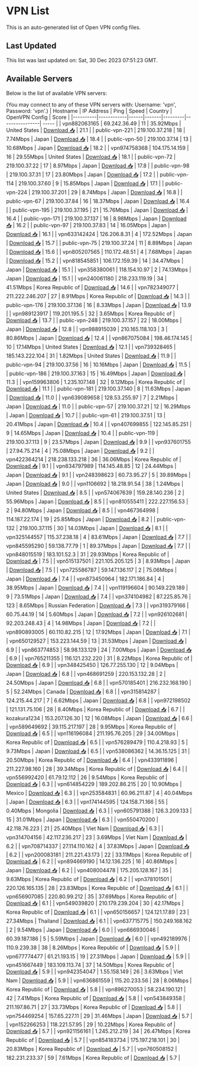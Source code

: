 # VPN List

This is an auto-generated list of Open VPN config files.

## Last Updated

This list was last updated on: Sat, 30 Dec 2023 07:51:23 GMT.

## Available Servers

Below is the list of available VPN servers:

(You may connect to any of these VPN servers with: Username: 'vpn', Password: 'vpn'.)
| Hostname | IP Address | Ping | Speed | Country | OpenVPN Config | Score |
|----------|------------|------|-------|---------|----------------| ----- |
| vpn882063165 | 69.242.36.49 | 11 | 35.92Mbps | United States | [Download 📥](./configs/server_0_US.ovpn) | 21.1 |
| public-vpn-221 | 219.100.37.218 | 18 | 7.74Mbps | Japan | [Download 📥](./configs/server_1_JP.ovpn) | 18.4 |
| public-vpn-50 | 219.100.37.14 | 13 | 10.68Mbps | Japan | [Download 📥](./configs/server_2_JP.ovpn) | 18.2 |
| vpn974758368 | 104.175.14.159 | 16 | 29.55Mbps | United States | [Download 📥](./configs/server_3_US.ovpn) | 18.1 |
| public-vpn-72 | 219.100.37.22 | 17 | 8.97Mbps | Japan | [Download 📥](./configs/server_4_JP.ovpn) | 17.8 |
| public-vpn-98 | 219.100.37.31 | 17 | 23.80Mbps | Japan | [Download 📥](./configs/server_5_JP.ovpn) | 17.2 |
| public-vpn-114 | 219.100.37.60 | 9 | 15.85Mbps | Japan | [Download 📥](./configs/server_6_JP.ovpn) | 17.1 |
| public-vpn-224 | 219.100.37.201 | 29 | 8.74Mbps | Japan | [Download 📥](./configs/server_7_JP.ovpn) | 16.8 |
| public-vpn-67 | 219.100.37.84 | 16 | 18.37Mbps | Japan | [Download 📥](./configs/server_8_JP.ovpn) | 16.4 |
| public-vpn-195 | 219.100.37.195 | 21 | 15.76Mbps | Japan | [Download 📥](./configs/server_9_JP.ovpn) | 16.4 |
| public-vpn-171 | 219.100.37.137 | 16 | 8.98Mbps | Japan | [Download 📥](./configs/server_10_JP.ovpn) | 16.2 |
| public-vpn-97 | 219.100.37.83 | 14 | 16.05Mbps | Japan | [Download 📥](./configs/server_11_JP.ovpn) | 16.1 |
| vpn633142424 | 126.206.8.31 | 4 | 172.52Mbps | Japan | [Download 📥](./configs/server_12_JP.ovpn) | 15.7 |
| public-vpn-75 | 219.100.37.24 | 11 | 8.89Mbps | Japan | [Download 📥](./configs/server_13_JP.ovpn) | 15.6 |
| vpn805207565 | 110.172.48.51 | 4 | 7.68Mbps | Japan | [Download 📥](./configs/server_14_JP.ovpn) | 15.2 |
| vpn818545851 | 106.172.159.39 | 14 | 34.47Mbps | Japan | [Download 📥](./configs/server_15_JP.ovpn) | 15.1 |
| vpn358380061 | 118.154.10.97 | 2 | 74.13Mbps | Japan | [Download 📥](./configs/server_16_JP.ovpn) | 15.1 |
| vpn240061180 | 218.233.119.19 | 34 | 41.51Mbps | Korea Republic of | [Download 📥](./configs/server_17_KR.ovpn) | 14.6 |
| vpn782349077 | 211.222.246.207 | 27 | 8.91Mbps | Korea Republic of | [Download 📥](./configs/server_18_KR.ovpn) | 14.3 |
| public-vpn-176 | 219.100.37.136 | 16 | 8.33Mbps | Japan | [Download 📥](./configs/server_19_JP.ovpn) | 13.9 |
| vpn989123917 | 119.201.195.5 | 32 | 3.65Mbps | Korea Republic of | [Download 📥](./configs/server_20_KR.ovpn) | 13.7 |
| public-vpn-248 | 219.100.37.157 | 22 | 18.00Mbps | Japan | [Download 📥](./configs/server_21_JP.ovpn) | 12.8 |
| vpn988915039 | 210.165.118.103 | 3 | 80.86Mbps | Japan | [Download 📥](./configs/server_22_JP.ovpn) | 12.4 |
| vpn867075084 | 198.46.174.145 | 10 | 17.14Mbps | United States | [Download 📥](./configs/server_23_US.ovpn) | 12.1 |
| vpn739328465 | 185.143.222.104 | 31 | 1.82Mbps | United States | [Download 📥](./configs/server_24_US.ovpn) | 11.9 |
| public-vpn-94 | 219.100.37.56 | 16 | 10.16Mbps | Japan | [Download 📥](./configs/server_25_JP.ovpn) | 11.5 |
| public-vpn-186 | 219.100.37.163 | 15 | 16.49Mbps | Japan | [Download 📥](./configs/server_26_JP.ovpn) | 11.3 |
| vpn159963806 | 1.235.107.148 | 32 | 9.12Mbps | Korea Republic of | [Download 📥](./configs/server_27_KR.ovpn) | 11.1 |
| public-vpn-181 | 219.100.37.140 | 8 | 11.63Mbps | Japan | [Download 📥](./configs/server_28_JP.ovpn) | 11.0 |
| vpn639089658 | 128.53.255.97 | 7 | 2.21Mbps | Japan | [Download 📥](./configs/server_29_JP.ovpn) | 11.0 |
| public-vpn-57 | 219.100.37.21 | 12 | 16.29Mbps | Japan | [Download 📥](./configs/server_30_JP.ovpn) | 10.7 |
| public-vpn-61 | 219.100.37.51 | 13 | 20.41Mbps | Japan | [Download 📥](./configs/server_31_JP.ovpn) | 10.4 |
| vpn407699855 | 122.145.85.251 | 9 | 14.65Mbps | Japan | [Download 📥](./configs/server_32_JP.ovpn) | 10.4 |
| public-vpn-119 | 219.100.37.113 | 9 | 23.57Mbps | Japan | [Download 📥](./configs/server_33_JP.ovpn) | 9.9 |
| vpn937601755 | 27.94.75.214 | 4 | 75.08Mbps | Japan | [Download 📥](./configs/server_34_JP.ovpn) | 9.2 |
| vpn422364214 | 218.238.133.218 | 36 | 36.06Mbps | Korea Republic of | [Download 📥](./configs/server_35_KR.ovpn) | 9.1 |
| vpn834797989 | 114.145.48.85 | 12 | 24.44Mbps | Japan | [Download 📥](./configs/server_36_JP.ovpn) | 9.1 |
| vpn248398623 | 60.73.95.27 | 5 | 39.89Mbps | Japan | [Download 📥](./configs/server_37_JP.ovpn) | 9.0 |
| vpn1106692 | 18.218.91.54 | 38 | 1.24Mbps | United States | [Download 📥](./configs/server_38_US.ovpn) | 8.5 |
| vpn574067639 | 159.28.140.236 | 2 | 55.96Mbps | Japan | [Download 📥](./configs/server_39_JP.ovpn) | 8.5 |
| vpn810555411 | 222.227.156.53 | 2 | 94.80Mbps | Japan | [Download 📥](./configs/server_40_JP.ovpn) | 8.5 |
| vpn467364998 | 114.187.22.174 | 19 | 25.85Mbps | Japan | [Download 📥](./configs/server_41_JP.ovpn) | 8.2 |
| public-vpn-132 | 219.100.37.115 | 30 | 14.03Mbps | Japan | [Download 📥](./configs/server_42_JP.ovpn) | 8.1 |
| vpn325144557 | 115.37.238.18 | 4 | 83.61Mbps | Japan | [Download 📥](./configs/server_43_JP.ovpn) | 7.7 |
| vpn845595290 | 59.138.77.79 | 1 | 89.37Mbps | Japan | [Download 📥](./configs/server_44_JP.ovpn) | 7.7 |
| vpn848015519 | 183.101.52.3 | 31 | 29.93Mbps | Korea Republic of | [Download 📥](./configs/server_45_KR.ovpn) | 7.5 |
| vpn515137501 | 221.105.205.125 | 3 | 8.93Mbps | Japan | [Download 📥](./configs/server_46_JP.ovpn) | 7.5 |
| vpn725586787 | 59.147.136.117 | 2 | 75.06Mbps | Japan | [Download 📥](./configs/server_47_JP.ovpn) | 7.4 |
| vpn873450964 | 182.171.186.84 | 4 | 38.95Mbps | Japan | [Download 📥](./configs/server_48_JP.ovpn) | 7.4 |
| vpn119196604 | 90.149.229.189 | 9 | 73.51Mbps | Japan | [Download 📥](./configs/server_49_JP.ovpn) | 7.4 |
| vpn374104982 | 87.225.85.76 | 123 | 8.65Mbps | Russian Federation | [Download 📥](./configs/server_50_RU.ovpn) | 7.3 |
| vpn319379166 | 60.75.44.19 | 14 | 5.60Mbps | Japan | [Download 📥](./configs/server_51_JP.ovpn) | 7.2 |
| vpn926102681 | 92.203.248.43 | 4 | 14.98Mbps | Japan | [Download 📥](./configs/server_52_JP.ovpn) | 7.2 |
| vpn890893005 | 60.110.82.215 | 12 | 17.92Mbps | Japan | [Download 📥](./configs/server_53_JP.ovpn) | 7.1 |
| vpn650129527 | 153.223.144.59 | 13 | 31.53Mbps | Japan | [Download 📥](./configs/server_54_JP.ovpn) | 6.9 |
| vpn863774853 | 58.98.133.129 | 24 | 7.00Mbps | Japan | [Download 📥](./configs/server_55_JP.ovpn) | 6.9 |
| vpn765211355 | 116.121.232.220 | 31 | 8.22Mbps | Korea Republic of | [Download 📥](./configs/server_56_KR.ovpn) | 6.9 |
| vpn348425450 | 126.77.255.130 | 12 | 9.04Mbps | Japan | [Download 📥](./configs/server_57_JP.ovpn) | 6.8 |
| vpn468691259 | 220.153.132.28 | 2 | 24.50Mbps | Japan | [Download 📥](./configs/server_58_JP.ovpn) | 6.8 |
| vpn570185401 | 216.232.168.190 | 5 | 52.24Mbps | Canada | [Download 📥](./configs/server_59_CA.ovpn) | 6.8 |
| vpn315814287 | 124.215.44.217 | 7 | 6.62Mbps | Japan | [Download 📥](./configs/server_60_JP.ovpn) | 6.8 |
| vpn972198502 | 121.131.75.106 | 28 | 8.40Mbps | Korea Republic of | [Download 📥](./configs/server_61_KR.ovpn) | 6.7 |
| kozakura1234 | 153.207.126.30 | 12 | 16.08Mbps | Japan | [Download 📥](./configs/server_62_JP.ovpn) | 6.6 |
| vpn589649692 | 39.115.217.197 | 28 | 9.95Mbps | Korea Republic of | [Download 📥](./configs/server_63_KR.ovpn) | 6.5 |
| vpn116196084 | 211.195.76.205 | 29 | 34.00Mbps | Korea Republic of | [Download 📥](./configs/server_64_KR.ovpn) | 6.5 |
| vpn576289479 | 110.4.218.93 | 5 | 9.73Mbps | Japan | [Download 📥](./configs/server_65_JP.ovpn) | 6.5 |
| vpn538086362 | 14.36.15.125 | 31 | 20.50Mbps | Korea Republic of | [Download 📥](./configs/server_66_KR.ovpn) | 6.4 |
| vpn433911896 | 211.227.98.160 | 28 | 39.34Mbps | Korea Republic of | [Download 📥](./configs/server_67_KR.ovpn) | 6.4 |
| vpn556992420 | 61.79.12.112 | 26 | 9.54Mbps | Korea Republic of | [Download 📥](./configs/server_68_KR.ovpn) | 6.3 |
| vpn614854229 | 189.202.86.215 | 20 | 10.90Mbps | Mexico | [Download 📥](./configs/server_69_MX.ovpn) | 6.3 |
| vpn253584831 | 60.96.211.87 | 4 | 40.04Mbps | Japan | [Download 📥](./configs/server_70_JP.ovpn) | 6.3 |
| vpn174144595 | 124.158.71.166 | 55 | 0.40Mbps | Mongolia | [Download 📥](./configs/server_71_MN.ovpn) | 6.3 |
| vpn605791388 | 126.3.209.133 | 15 | 31.01Mbps | Japan | [Download 📥](./configs/server_72_JP.ovpn) | 6.3 |
| vpn550470200 | 42.118.76.223 | 21 | 25.40Mbps | Viet Nam | [Download 📥](./configs/server_73_VN.ovpn) | 6.3 |
| vpn314704156 | 42.117.236.217 | 23 | 3.69Mbps | Viet Nam | [Download 📥](./configs/server_74_VN.ovpn) | 6.2 |
| vpn708714337 | 27.114.110.162 | 4 | 37.83Mbps | Japan | [Download 📥](./configs/server_75_JP.ovpn) | 6.2 |
| vpn200083181 | 211.221.43.173 | 22 | 33.11Mbps | Korea Republic of | [Download 📥](./configs/server_76_KR.ovpn) | 6.2 |
| vpn894669190 | 14.12.136.225 | 16 | 40.86Mbps | Japan | [Download 📥](./configs/server_77_JP.ovpn) | 6.2 |
| vpn408004478 | 175.205.128.167 | 35 | 9.63Mbps | Korea Republic of | [Download 📥](./configs/server_78_KR.ovpn) | 6.2 |
| vpn378101501 | 220.126.165.135 | 28 | 23.83Mbps | Korea Republic of | [Download 📥](./configs/server_79_KR.ovpn) | 6.1 |
| vpn656907085 | 220.80.99.212 | 35 | 37.69Mbps | Korea Republic of | [Download 📥](./configs/server_80_KR.ovpn) | 6.1 |
| vpn549039820 | 210.179.239.204 | 30 | 42.17Mbps | Korea Republic of | [Download 📥](./configs/server_81_KR.ovpn) | 6.1 |
| vpn650156657 | 124.121.17.89 | 23 | 27.34Mbps | Thailand | [Download 📥](./configs/server_82_TH.ovpn) | 6.1 |
| vpn637715775 | 150.249.168.162 | 2 | 9.54Mbps | Japan | [Download 📥](./configs/server_83_JP.ovpn) | 6.0 |
| vpn666930046 | 60.39.187.186 | 5 | 5.59Mbps | Japan | [Download 📥](./configs/server_84_JP.ovpn) | 6.0 |
| vpn492189976 | 110.9.239.38 | 38 | 8.26Mbps | Korea Republic of | [Download 📥](./configs/server_85_KR.ovpn) | 5.9 |
| vpn677774477 | 61.21.193.15 | 19 | 27.31Mbps | Japan | [Download 📥](./configs/server_86_JP.ovpn) | 5.9 |
| vpn451667449 | 183.109.113.74 | 37 | 14.50Mbps | Korea Republic of | [Download 📥](./configs/server_87_KR.ovpn) | 5.9 |
| vpn942354047 | 1.55.158.149 | 26 | 3.63Mbps | Viet Nam | [Download 📥](./configs/server_88_VN.ovpn) | 5.9 |
| vpn636861559 | 115.20.233.56 | 28 | 8.06Mbps | Korea Republic of | [Download 📥](./configs/server_89_KR.ovpn) | 5.8 |
| vpn896270053 | 58.234.190.121 | 42 | 7.41Mbps | Korea Republic of | [Download 📥](./configs/server_90_KR.ovpn) | 5.8 |
| vpn543849358 | 211.197.86.71 | 27 | 33.73Mbps | Korea Republic of | [Download 📥](./configs/server_91_KR.ovpn) | 5.8 |
| vpn754469254 | 157.65.227.11 | 29 | 31.46Mbps | Japan | [Download 📥](./configs/server_92_JP.ovpn) | 5.7 |
| vpn152266253 | 118.221.57.95 | 29 | 10.22Mbps | Korea Republic of | [Download 📥](./configs/server_93_KR.ovpn) | 5.7 |
| vpn921156161 | 1.245.212.219 | 34 | 26.47Mbps | Korea Republic of | [Download 📥](./configs/server_94_KR.ovpn) | 5.7 |
| vpn854183734 | 175.197.218.101 | 30 | 20.83Mbps | Korea Republic of | [Download 📥](./configs/server_95_KR.ovpn) | 5.7 |
| vpn760508152 | 182.231.233.37 | 59 | 7.61Mbps | Korea Republic of | [Download 📥](./configs/server_96_KR.ovpn) | 5.7 |
